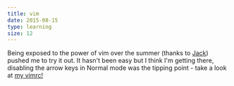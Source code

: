 ```yaml
---
title: vim
date: 2015-08-15
type: learning
size: 12
---
```

Being exposed to the power of vim over the summer (thanks to [Jack](https://github.com/FriedSock)) pushed me to try it out. It hasn't been easy but I think I'm getting there, disabling the arrow keys in Normal mode was the tipping point - take a look at [my vimrc!](https://github.com/charlieegan3/dotfiles/blob/master/.vimrc)
